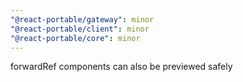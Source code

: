 ```yaml
---
"@react-portable/gateway": minor
"@react-portable/client": minor
"@react-portable/core": minor
---
```


forwardRef components can also be previewed safely

